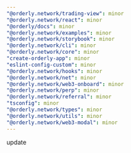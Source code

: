 ```yaml
---
"@orderly.network/trading-view": minor
"@orderly.network/react": minor
"@orderly/docs": minor
"@orderly.network/examples": minor
"@orderly.network/storybook": minor
"@orderly.network/cli": minor
"@orderly.network/core": minor
"create-orderly-app": minor
"eslint-config-custom": minor
"@orderly.network/hooks": minor
"@orderly.network/net": minor
"@orderly.network/web3-onboard": minor
"@orderly.network/perp": minor
"@orderly.network/referral": minor
"tsconfig": minor
"@orderly.network/types": minor
"@orderly.network/utils": minor
"@orderly.network/web3-modal": minor
---
```


update
